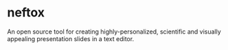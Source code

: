 # neftox
An open source tool for creating highly-personalized, scientific and visually appealing presentation slides in a text editor.
